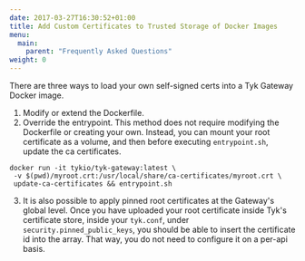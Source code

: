 ```yaml
---
date: 2017-03-27T16:30:52+01:00
title: Add Custom Certificates to Trusted Storage of Docker Images
menu:
  main:
    parent: "Frequently Asked Questions"
weight: 0 
---
```


There are three ways to load your own self-signed certs into a Tyk Gateway Docker image.

1. Modify or extend the Dockerfile.
2. Override the entrypoint. This method does not require modifying the Dockerfile or creating your own. Instead, you can mount your root certificate as a volume, and then before executing `entrypoint.sh`, update the ca certificates.
```{.copyWrapper}
docker run -it tykio/tyk-gateway:latest \
 -v $(pwd)/myroot.crt:/usr/local/share/ca-certificates/myroot.crt \
 update-ca-certificates && entrypoint.sh
```

3. It is also possible to apply pinned root certificates at the Gateway's global level. Once you have uploaded your root certificate inside Tyk's certificate store, inside your `tyk.conf`, under `security.pinned_public_keys`, you should be able to insert the certificate id into the array. That way, you do not need to configure it on a per-api basis.
